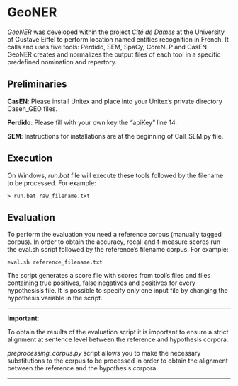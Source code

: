 # GeoNER

*GeoNER* was developed within the project *Cité de Dames* at the University of Gustave Eiffel to perform location named entities recognition in French. It calls and uses five tools: Perdido, SEM, SpaCy, CoreNLP and CasEN. GeoNER creates and normalizes the output files of each tool in a specific predefined nomination and repertory.


## Preliminaries

**CasEN**: Please install Unitex and place into your Unitex’s private directory Casen_GEO files.

**Perdido**:  Please fill with your own key the “apiKey” line 14.

**SEM**: Instructions for installations are at the beginning of Call_SEM.py file. 


## Execution 

On Windows, *run.bat* file will execute these tools followed by the filename to be processed.  For example: 
    
    > run.bat raw_filename.txt 


## Evaluation 

To perform the evaluation you need a reference corpus (manually tagged corpus). In order to obtain the accuracy, recall and f-measure scores run the eval.sh script followed by the reference’s filename corpus.
For example: 

    eval.sh reference_filename.txt

The script generates a score file with scores from tool’s files and files containing true positives, false negatives and positives for every hypothesis’s file. It is possible to specify only one input file by changing the hypothesis variable in the script.

---- 
**Important**:

To obtain the results of the evaluation script it is important to ensure a strict alignment at sentence level between the reference and hypothesis corpora.
     
*preprocessing_corpus.py* script allows you to make the necessary substitutions to the corpus to be processed in order to obtain the alignment between the reference and the hypothesis corpora.

---- 










